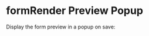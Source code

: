 # formRender Preview Popup

Display the form preview in a popup on save:
<p data-height="545" data-theme-id="22927" data-slug-hash="mPQMYZ" data-default-tab="result" data-user="sudharshan" data-embed-version="2" class="codepen"></p>
